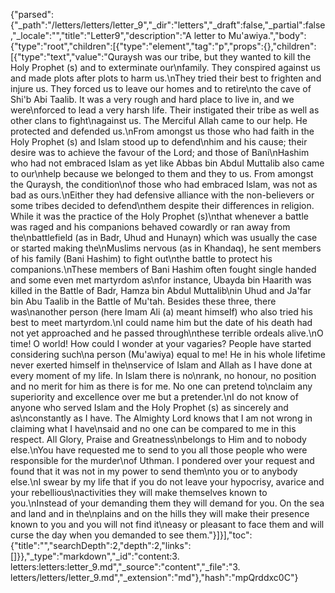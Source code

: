 {"parsed":{"_path":"/letters/letters/letter_9","_dir":"letters","_draft":false,"_partial":false,"_locale":"","title":"Letter9","description":"A letter to Mu'awiya.","body":{"type":"root","children":[{"type":"element","tag":"p","props":{},"children":[{"type":"text","value":"Quraysh was our tribe, but they wanted to kill the Holy Prophet (s) and to exterminate our\nfamily. They conspired against us and made plots after plots to harm us.\nThey tried their best to frighten and injure us. They forced us to leave our homes and to retire\nto the cave of Shi'b Abi Taalib. It was a very rough and hard place to live in, and we were\nforced to lead a very harsh life. Their instigated their tribe as well as other clans to fight\nagainst us. The Merciful Allah came to our help. He protected and defended us.\nFrom amongst us those who had faith in the Holy Prophet (s) and Islam stood up to defend\nhim and his cause; their desire was to achieve the favour of the Lord; and those of Bani\nHashim who had not embraced Islam as yet like Abbas bin Abdul Muttalib also came to our\nhelp because we belonged to them and they to us. From amongst the Quraysh, the condition\nof those who had embraced Islam, was not as bad as ours.\nEither they had defensive alliance with the non-believers or some tribes decided to defend\nthem despite their differences in religion. While it was the practice of the Holy Prophet (s)\nthat whenever a battle was raged and his companions behaved cowardly or ran away from the\nbattlefield (as in Badr, Uhud and Hunayn) which was usually the case or started making the\nMuslims nervous (as in Khandaq), he sent members of his family (Bani Hashim) to fight out\nthe battle to protect his companions.\nThese members of Bani Hashim often fought single handed and some even met martyrdom as\nfor instance, Ubayda bin Haarith was killed in the Battle of Badr, Hamza bin Abdul Muttalib\nin Uhud and Ja'far bin Abu Taalib in the Battle of Mu'tah. Besides these three, there was\nanother person (here Imam Ali (a) meant himself) who also tried his best to meet martyrdom.\nI could name him but the date of his death had not yet approached and he passed through\nthese terrible ordeals alive.\nO time! O world! How could I wonder at your vagaries? People have started considering such\na person (Mu'awiya) equal to me! He in his whole lifetime never exerted himself in the\nservice of Islam and Allah as I have done at every moment of my life. In Islam there is no\nrank, no honour, no position and no merit for him as there is for me. No one can pretend to\nclaim any superiority and excellence over me but a pretender.\nI do not know of anyone who served Islam and the Holy Prophet (s) as sincerely and as\nconstantly as I have. The Almighty Lord knows that I am not wrong in claiming what I have\nsaid and no one can be compared to me in this respect. All Glory, Praise and Greatness\nbelongs to Him and to nobody else.\nYou have requested me to send to you all those people who were responsible for the murder\nof Uthman. I pondered over your request and found that it was not in my power to send them\nto you or to anybody else.\nI swear by my life that if you do not leave your hypocrisy, avarice and your rebellious\nactivities they will make themselves known to you.\nInstead of your demanding them they will demand for you. On the sea and land and in the\nplains and on the hills they will make their presence known to you and you will not find it\neasy or pleasant to face them and will curse the day when you demanded to see them."}]}],"toc":{"title":"","searchDepth":2,"depth":2,"links":[]}},"_type":"markdown","_id":"content:3. letters:letters:letter_9.md","_source":"content","_file":"3. letters/letters/letter_9.md","_extension":"md"},"hash":"mpQrddxc0C"}